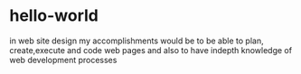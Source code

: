 # hello-world
in web site design my accomplishments would be to be able to plan, create,execute and code web pages and also to have indepth knowledge of web development processes
